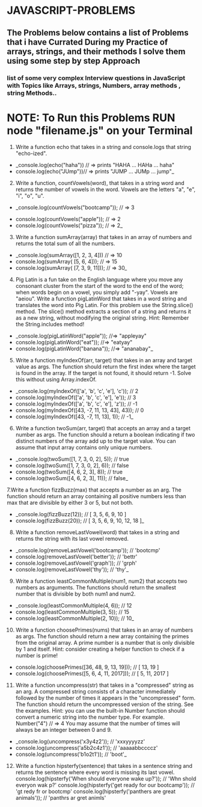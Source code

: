 # JAVASCRIPT-PROBLEMS
## The Problems below contains a list of Problems that i have Currated During my Practice of arrays, strings, and their methods I solve them using some step by step Approach
### list of some very complex Interview questions in JavaScript with Topics like Arrays, strings, Numbers, array methods , string Methods..
# NOTE:  To Run this Problems RUN node "filename.js" on your Terminal 
1. Write a function echo that takes in a string and console.logs that string "echo-ized".

* _console.log(echo("haha")) // => prints "HAHA ... HAHa ... haha"
* console.log(echo("JUmp"))// => prints "JUMP ... JUMp ... jump"_

2. Write a function, countVowels(word), that takes in a string word and returns the number of vowels in the word.
Vowels are the letters "a", "e", "i", "o", "u".

+ _console.log(countVowels("bootcamp")); // => 3
* console.log(countVowels("apple")); // => 2
* console.log(countVowels("pizza")); // => 2_

3. Write a function sumArray(array) that takes in an array of numbers and returns the total sum of all the numbers.

* _console.log(sumArray([1, 2, 3, 4])) // => 10
* console.log(sumArray( [5, 6, 4])); // => 15
* console.log(sumArray( [7, 3, 9, 11])); // => 30_

4. Pig Latin is a fun take on the English language where you move any consonant cluster from the start of the word to the end of the word; when words begin on a vowel, you simply add "-yay". Vowels are "aeiou".
Write a function pigLatinWord that takes in a word string and translates the word into Pig Latin. For this problem use the String.slice() method. The slice() method extracts a section of a string and returns it as a new string, without modifying the original string.
Hint: Remember the String.includes method!

* _console.log(pigLatinWord("apple")); //=> "appleyay"
* console.log(pigLatinWord("eat")); //=> "eatyay"
* console.log(pigLatinWord("banana")); //=> "ananabay"_

5. Write a function myIndexOf(arr, target) that takes in an array and target value as args. The function should return the first index where the target is found in the array. If the target is not found, it should return -1. Solve this without using Array.indexOf.
* _console.log(myIndexOf(['a', 'b', 'c', 'e'], 'c')); // 2
* console.log(myIndexOf(['a', 'b', 'c', 'e'], 'e')); // 3
* console.log(myIndexOf(['a', 'b', 'c', 'e'], 'z')); // -1
* console.log(myIndexOf([43, -7, 11, 13, 43], 43)); // 0
* console.log(myIndexOf([43, -7, 11, 13], 1)); // -1_

6. Write a function twoSum(arr, target) that accepts an array and a target number as args. The function should a return a boolean indicating if two distinct numbers of the array add up to the target value. You can assume that input array contains only unique numbers.
* _console.log(twoSum([1, 7, 3, 0, 2], 5)); // true
* console.log(twoSum([1, 7, 3, 0, 2], 6)); // false
* console.log(twoSum([4, 6, 2, 3], 8)); // true
* console.log(twoSum([4, 6, 2, 3], 11)); // false_

7.Write a function fizzBuzz(max) that accepts a number as an arg. The function should return an array containing all positive numbers less than max that are divisible by either 3 or 5, but not both.
* _console.log(fizzBuzz(12)); // [ 3, 5, 6, 9, 10 ]
* console.log(fizzBuzz(20)); // [ 3, 5, 6, 9, 10, 12, 18 ]_

8. Write a function removeLastVowel(word) that takes in a string and returns the string with its last vowel removed.
* _console.log(removeLastVowel('bootcamp')); // 'bootcmp'
* console.log(removeLastVowel('better')); // 'bettr'
* console.log(removeLastVowel('graph')); // 'grph'
* console.log(removeLastVowel('thy')); // 'thy'_

9. Write a function leastCommonMultiple(num1, num2) that accepts two numbers as arguments. The functions should return the smallest number that is divisible by both num1 and num2.
* _console.log(leastCommonMultiple(4, 6)); // 12
* console.log(leastCommonMultiple(3, 5)); // 15
* console.log(leastCommonMultiple(2, 10)); // 10_

10. Write a function choosePrimes(nums) that takes in an array of numbers as args. The function should return a new array containing the primes from the original array. A prime number is a number that is only divisible by 1 and itself. Hint: consider creating a helper function to check if a number is prime!
* console.log(choosePrimes([36, 48, 9, 13, 19])); // [ 13, 19 ]
* console.log(choosePrimes([5, 6, 4, 11, 2017])); // [ 5, 11, 2017 ]

11. Write a function uncompress(str) that takes in a "compressed" string as an arg. A compressed string consists of a character immediately followed by the number of times it appears in the "uncompressed" form. The function should return the uncompressed version of the string. See the examples.
Hint: you can use the built-in Number function should convert a numeric string into the number type. For example. Number("4") // => 4
You may assume that the number of times will always be an integer between 0 and 9.
* _console.log(uncompress('x3y4z2')); // 'xxxyyyyzz'
* console.log(uncompress('a5b2c4z1')); // 'aaaaabbccccz'
* console.log(uncompress('b1o2t1')); // 'boot'_

12. Write a function hipsterfy(sentence) that takes in a sentence string and returns the sentence where every word is missing its last vowel.
console.log(hipsterfy('When should everyone wake up?')); // 'Whn shold everyon wak p?'
console.log(hipsterfy('get ready for our bootcamp')); // 'gt redy fr or bootcmp'
console.log(hipsterfy('panthers are great animals')); // 'panthrs ar gret animls'

